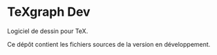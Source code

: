 # TeXgraph Dev

Logiciel de dessin pour TeX.

Ce dépôt contient les fichiers sources de la version en développement.

